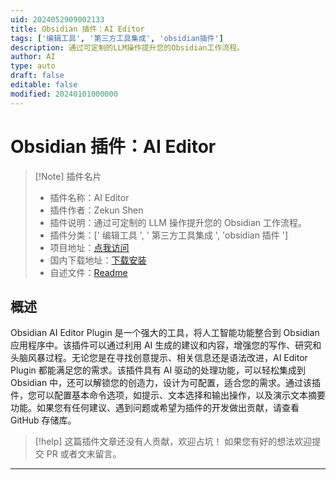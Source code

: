 ```yaml
---
uid: 2024052909002133
title: Obsidian 插件：AI Editor
tags: ['编辑工具', '第三方工具集成', 'obsidian插件']
description: 通过可定制的LLM操作提升您的Obsidian工作流程。
author: AI
type: auto
draft: false
editable: false
modified: 20240101000000
---
```


# Obsidian 插件：AI Editor

> [!Note] 插件名片
> - 插件名称：AI Editor
> - 插件作者：Zekun Shen
> - 插件说明：通过可定制的 LLM 操作提升您的 Obsidian 工作流程。
> - 插件分类：[' 编辑工具 ', ' 第三方工具集成 ', 'obsidian 插件 ']
> - 项目地址：[点我访问](https://github.com/buszk/obsidian-ai-editor)
> - 国内下载地址：[下载安装](https://pkmer.cn/products/plugin/pluginMarket/?ai-editor)
> - 自述文件：[Readme](https://ghproxy.net/https://raw.githubusercontent.com/buszk/obsidian-ai-editor/master/README.md)

## 概述

Obsidian AI Editor Plugin 是一个强大的工具，将人工智能功能整合到 Obsidian 应用程序中。该插件可以通过利用 AI 生成的建议和内容，增强您的写作、研究和头脑风暴过程。无论您是在寻找创意提示、相关信息还是语法改进，AI Editor Plugin 都能满足您的需求。该插件具有 AI 驱动的处理功能，可以轻松集成到 Obsidian 中，还可以解锁您的创造力，设计为可配置，适合您的需求。通过该插件，您可以配置基本命令选项，如提示、文本选择和输出操作，以及演示文本摘要功能。如果您有任何建议、遇到问题或希望为插件的开发做出贡献，请查看 GitHub 存储库。

> [!help]
> 这篇插件文章还没有人贡献，欢迎占坑！
> 如果您有好的想法欢迎提交 PR 或者文末留言。

---



